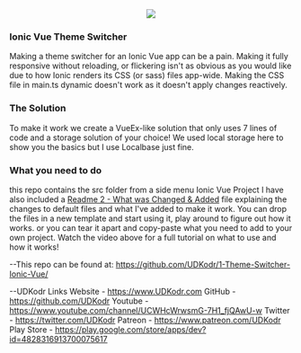 <div align="center">
<a href="https://youtu.be/5BE3EksCj3c" rel="nofollow">
  <img src="https://i9.ytimg.com/vi/5BE3EksCj3c/mqdefault.jpg?v=62c4f86f&sqp=CMiflJYG&rs=AOn4CLApYEqlkCYLSM6XQ4XASxdOCsS0ig" style="max-width: 100%;">
</a>
  </div>

<h3>Ionic Vue Theme Switcher</h3>
Making a theme switcher for an Ionic Vue app can be a pain. Making it fully responsive without reloading, or flickering isn't as obvious as you would like due to how Ionic renders its CSS (or sass) files app-wide. Making the CSS file in main.ts dynamic doesn't work as it doesn't apply changes reactively.

<h3>The Solution</h3>
To make it work we create a VueEx-like solution that only uses 7 lines of code and a storage solution of your choice! We used local storage here to show you the basics but I use Localbase just fine.

<h3>What you need to do</h3>
this repo contains the src folder from a side menu Ionic Vue Project
I have also included a <a href="/Readme 2 - What was Changed & Added.txt">Readme 2 - What was Changed & Added</a> file explaining the changes to default files and what I've added to make it work.
You can drop the files in a new template and start using it, play around to figure out how it works. or you can tear it apart and copy-paste what you need to add to your own project.
Watch the video above for a full tutorial on what to use and how it works!

--This repo can be found at:
https://github.com/UDKodr/1-Theme-Switcher-Ionic-Vue/

--UDKodr Links
Website - https://www.UDKodr.com
GitHub - https://github.com/UDKodr
Youtube - https://www.youtube.com/channel/UCWHcWrwsmG-7H1_fjQAwU-w
Twitter - https://twitter.com/UDKodr
Patreon - https://www.patreon.com/UDKodr
Play Store - https://play.google.com/store/apps/dev?id=4828316913700075617
